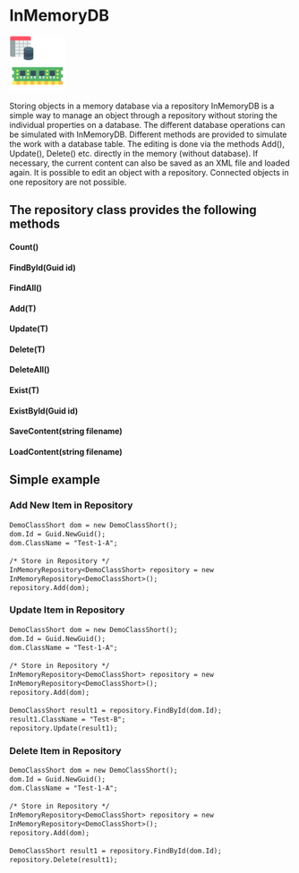 # InMemoryDB
<img src="./InMemoryDB.png" style="width:100px;"/>

Storing objects in a memory database via a repository
InMemoryDB is a simple way to manage an object through a repository without storing the individual properties on a database. The different database operations can be simulated with InMemoryDB.
Different methods are provided to simulate the work with a database table. The editing is done via the methods Add(), Update(), Delete() etc. directly in the memory (without database). If necessary, the current content can also be saved as an XML file and loaded again.
It is possible to edit an object with a repository. Connected objects in one repository are not possible.

## The repository class provides the following methods
#### Count()
#### FindById(Guid id)
#### FindAll()
#### Add(T)
#### Update(T)
#### Delete(T)
#### DeleteAll()
#### Exist(T)
#### ExistById(Guid id)
#### SaveContent(string filename)
#### LoadContent(string filename)

## Simple example 
### Add New Item in Repository
```
DemoClassShort dom = new DemoClassShort();
dom.Id = Guid.NewGuid();
dom.ClassName = "Test-1-A";

/* Store in Repository */
InMemoryRepository<DemoClassShort> repository = new InMemoryRepository<DemoClassShort>();
repository.Add(dom);

```
### Update Item in Repository
```
DemoClassShort dom = new DemoClassShort();
dom.Id = Guid.NewGuid();
dom.ClassName = "Test-1-A";

/* Store in Repository */
InMemoryRepository<DemoClassShort> repository = new InMemoryRepository<DemoClassShort>();
repository.Add(dom);

DemoClassShort result1 = repository.FindById(dom.Id);
result1.ClassName = "Test-B";
repository.Update(result1);

```
### Delete Item in Repository
```
DemoClassShort dom = new DemoClassShort();
dom.Id = Guid.NewGuid();
dom.ClassName = "Test-1-A";

/* Store in Repository */
InMemoryRepository<DemoClassShort> repository = new InMemoryRepository<DemoClassShort>();
repository.Add(dom);

DemoClassShort result1 = repository.FindById(dom.Id);
repository.Delete(result1);

```